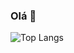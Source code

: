 ### Olá 👋
![Top Langs](https://github-readme-stats.vercel.app/api/top-langs/?username=juan12331&layout=compact&size_weight=0.5&theme=dracula)
<!--
**kauaDaviAmaro/kauaDaviAmaro** is a ✨ _special_ ✨ repository because its `README.md` (this file) appears on your GitHub profile.

Here are some ideas to get you started:

- 🔭 I’m currently working on ...
- 🌱 I’m currently learning ...
- 👯 I’m looking to collaborate on ...
- 🤔 I’m looking for help with ...
- 💬 Ask me about ...
- 📫 How to reach me: ...
- 😄 Pronouns: ...
- ⚡ Fun fact: ...
-->

